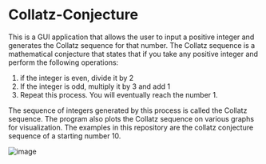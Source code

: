 # Collatz-Conjecture

This is a GUI application that allows the user to input a positive integer and generates the Collatz sequence for that number. The Collatz sequence is a mathematical conjecture that states that if you take any positive integer and perform the following operations:

1. if the integer is even, divide it by 2
2. If the integer is odd, multiply it by 3 and add 1 
3. Repeat this process. You will eventually reach the number 1. 


The sequence of integers generated by this process is called the Collatz sequence. The program also plots the Collatz sequence on various graphs for visualization. The examples in this repository are the collatz conjecture sequence of a starting number 10.

![image](https://github.com/yashexe/Collatz-Conjecture/assets/90474296/d6fa8fcb-6de0-42a0-b02e-08446562e06a)



